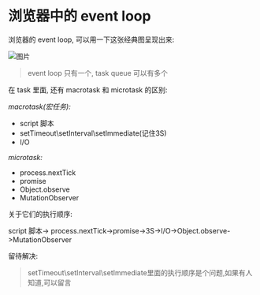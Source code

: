# 浏览器中的 event loop

浏览器的 event loop, 可以用一下这张经典图呈现出来:



![图片](/Users/toti/Documents/article/pic/event_loop_1.jpeg)

> event loop 只有一个, task queue 可以有多个



在 task 里面, 还有 macrotask 和 microtask 的区别:

*macrotask(宏任务):*

- script 脚本
- setTimeout\setInterval\setImmediate(记住3S)
-  I/O



*microtask:*

- process.nextTick
- promise
- Object.observe
- MutationObserver



关于它们的执行顺序:

script 脚本-> process.nextTick->promise->3S->I/O->Object.observe->MutationObserver



留待解决:

>  setTimeout\setInterval\setImmediate里面的执行顺序是个问题,如果有人知道,可以留言





